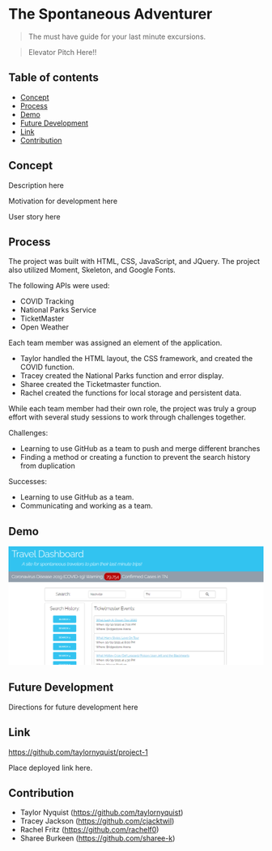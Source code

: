 # The Spontaneous Adventurer
> The must have guide for your last minute excursions.

> Elevator Pitch Here!!

## Table of contents
* [Concept](#concept)
* [Process](#process)
* [Demo](#demo)
* [Future Development](#future-development)
* [Link](#link)
* [Contribution](#contribution)

## Concept
Description here

Motivation for development here

User story here

## Process
The project was built with HTML, CSS, JavaScript, and JQuery. The project also utilized Moment, Skeleton, and Google Fonts.

The following APIs were used:
* COVID Tracking
* National Parks Service
* TicketMaster
* Open Weather

Each team member was assigned an element of the application. 

* Taylor handled the HTML layout, the CSS framework, and created the COVID function.
* Tracey created the National Parks function and error display.
* Sharee created the Ticketmaster function.
* Rachel created the functions for local storage and persistent data.

While each team member had their own role, the project was truly a group effort with several study sessions to work through challenges together.

Challenges:
* Learning to use GitHub as a team to push and merge different branches
* Finding a method or creating a function to prevent the search history from duplication

Successes: 
* Learning to use GitHub as a team.
* Communicating and working as a team.

## Demo
![screen-shot](./assets/images/screen-shot.png)

## Future Development
Directions for future development here

## Link
https://github.com/taylornyquist/project-1

Place deployed link here.

## Contribution
* Taylor Nyquist (https://github.com/taylornyquist)
* Tracey Jackson (https://github.com/cjacktwil)
* Rachel Fritz (https://github.com/rachelf0)
* Sharee Burkeen (https://github.com/sharee-k)